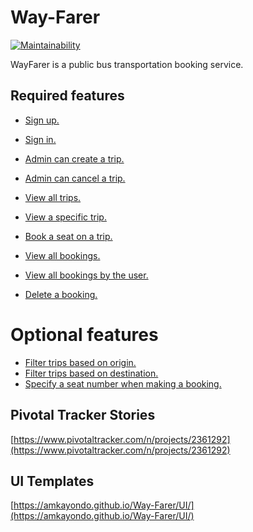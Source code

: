 # Way-Farer
[![Maintainability](https://api.codeclimate.com/v1/badges/7c3f8da2d189be616172/maintainability)](https://codeclimate.com/github/amkayondo/Way-Farer/maintainability)

WayFarer is a public bus transportation booking service.

## Required features
- [Sign up.](https://amkayondo.github.io/Way-Farer/UI/signup.html)
- [Sign in.](https://amkayondo.github.io/Way-Farer/UI/signin.html)
- [Admin can create a trip.](https://amkayondo.github.io/Way-Farer/UI/create_trip.html)
- [Admin can cancel a trip.](https://amkayondo.github.io/Way-Farer/UI/admin/trip_del.html)
- [View all trips.](https://amkayondo.github.io/Way-Farer/UI/index.html)
- [View a specific trip.](https://amkayondo.github.io/Way-Farer/UI/trip.html)
- [Book a seat on a trip. ](https://amkayondo.github.io/Way-Farer/UI/book.html)
- [View all bookings.](https://amkayondo.github.io/Way-Farer/UI/admin/index.html)
- [View all bookings by the user.](https://amkayondo.github.io/Way-Farer/UI/bookings.html)

- [Delete a booking.](https://amkayondo.github.io/Way-Farer/UI/booking.html)

# Optional features
- [Filter trips based on origin.](https://amkayondo.github.io/Way-Farer/UI/index.html)
- [Filter trips based on destination.](https://amkayondo.github.io/Way-Farer/UI/index.html) 
- [Specify a seat number when making a booking.](https://amkayondo.github.io/Way-Farer/UI/book.html)
 
## **Pivotal Tracker Stories**
[https://www.pivotaltracker.com/n/projects/2361292](https://www.pivotaltracker.com/n/projects/2361292)

## **UI Templates**

[https://amkayondo.github.io/Way-Farer/UI/](https://amkayondo.github.io/Way-Farer/UI/)
